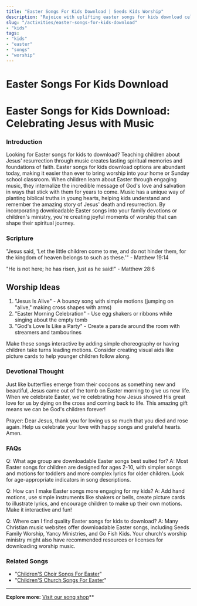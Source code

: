 ```yaml
---
title: "Easter Songs For Kids Download | Seeds Kids Worship"
description: "Rejoice with uplifting easter songs for kids download celebrating Jesus' resurrection. Easter worship resources for kids and Sunday school."
slug: "/activities/easter-songs-for-kids-download"
- "kids"
tags:
- "kids"
- "easter"
- "songs"
- "worship"
---
```


# Easter Songs For Kids Download

# Easter Songs for Kids Download: Celebrating Jesus with Music

### Introduction
Looking for Easter songs for kids to download? Teaching children about Jesus' resurrection through music creates lasting spiritual memories and foundations of faith. Easter songs for kids download options are abundant today, making it easier than ever to bring worship into your home or Sunday school classroom. When children learn about Easter through engaging music, they internalize the incredible message of God's love and salvation in ways that stick with them for years to come. Music has a unique way of planting biblical truths in young hearts, helping kids understand and remember the amazing story of Jesus' death and resurrection. By incorporating downloadable Easter songs into your family devotions or children's ministry, you're creating joyful moments of worship that can shape their spiritual journey.

### Scripture
"Jesus said, 'Let the little children come to me, and do not hinder them, for the kingdom of heaven belongs to such as these.'" - Matthew 19:14

"He is not here; he has risen, just as he said!" - Matthew 28:6

## Worship Ideas
1. "Jesus Is Alive" - A bouncy song with simple motions (jumping on "alive," making cross shapes with arms)
2. "Easter Morning Celebration" - Use egg shakers or ribbons while singing about the empty tomb
3. "God's Love Is Like a Party" - Create a parade around the room with streamers and tambourines

Make these songs interactive by adding simple choreography or having children take turns leading motions. Consider creating visual aids like picture cards to help younger children follow along.

### Devotional Thought
Just like butterflies emerge from their cocoons as something new and beautiful, Jesus came out of the tomb on Easter morning to give us new life. When we celebrate Easter, we're celebrating how Jesus showed His great love for us by dying on the cross and coming back to life. This amazing gift means we can be God's children forever!

Prayer: Dear Jesus, thank you for loving us so much that you died and rose again. Help us celebrate your love with happy songs and grateful hearts. Amen.

### FAQs
Q: What age group are downloadable Easter songs best suited for?
A: Most Easter songs for children are designed for ages 2-10, with simpler songs and motions for toddlers and more complex lyrics for older children. Look for age-appropriate indicators in song descriptions.

Q: How can I make Easter songs more engaging for my kids?
A: Add hand motions, use simple instruments like shakers or bells, create picture cards to illustrate lyrics, and encourage children to make up their own motions. Make it interactive and fun!

Q: Where can I find quality Easter songs for kids to download?
A: Many Christian music websites offer downloadable Easter songs, including Seeds Family Worship, Yancy Ministries, and Go Fish Kids. Your church's worship ministry might also have recommended resources or licenses for downloading worship music.

### Related Songs

- "[Children'S Choir Songs For Easter](/activities/children-s-choir-songs-for-easter/)"
- "[Children'S Church Songs For Easter](/activities/children-s-church-songs-for-easter/)"

---

**Explore more:** [Visit our song shop](https://seedskidsworship.com/shop)**

<!-- Schema Markup -->
<script type="application/ld+json">
{
  "@context": "https://schema.org",
  "@type": "MusicRecording",
  "name": "Easter Songs For Kids Download",
  "byArtist": {
    "@type": "MusicGroup",
    "name": "Seeds Kids Worship"
  },
  "isFamilyFriendly": true,
  "url": "https://seedskidsworship.com/activities/easter-songs-for-kids-download/"
}
</script>